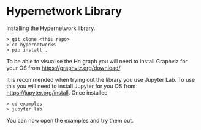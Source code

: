 # Hypernetwork Library

Installing the Hypernetwork library.

    > git clone <this repo>
    > cd hypernetworks
    > pip install .

To be able to visualise the Hn graph you will need to install Graphviz for your OS from https://graphviz.org/download/.

It is recommended when trying out the library you use Jupyter Lab.  To use this you will need to install Jupyter for you OS from https://jupyter.org/install.  Once installed

    > cd examples
    > jupyter lab

You can now open the examples and try them out.